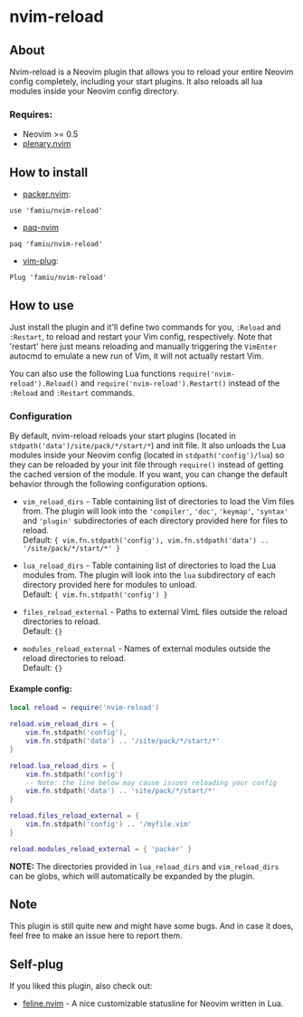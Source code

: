 # nvim-reload
## About
Nvim-reload is a Neovim plugin that allows you to reload your entire Neovim config completely, including your start plugins. It also reloads all lua modules inside your Neovim config directory.

### Requires:
* Neovim >= 0.5
* [plenary.nvim](https://github.com/nvim-lua/plenary.nvim)

## How to install
* [packer.nvim](https://github.com/wbthomason/packer.nvim/):
```
use 'famiu/nvim-reload'
```

* [paq-nvim](https://github.com/savq/paq-nvim/)
```
paq 'famiu/nvim-reload'
```

* [vim-plug](https://github.com/junegunn/vim-plug/):
```
Plug 'famiu/nvim-reload'
```

## How to use
Just install the plugin and it'll define two commands for you, `:Reload` and `:Restart`, to reload and restart your Vim config, respectively. Note that 'restart' here just means reloading and manually triggering the `VimEnter` autocmd to emulate a new run of Vim, it will not actually restart Vim.

You can also use the following Lua functions `require('nvim-reload').Reload()` and `require('nvim-reload').Restart()` instead of the `:Reload` and `:Restart` commands.

### Configuration
By default, nvim-reload reloads your start plugins (located in `stdpath('data')/site/pack/*/start/*`) and init file. It also unloads the Lua modules inside your Neovim config (located in `stdpath('config')/lua`) so they can be reloaded by your init file through `require()` instead of getting the cached version of the module. If you want, you can change the default behavior through the following configuration options.

* `vim_reload_dirs` - Table containing list of directories to load the Vim files from. The plugin will look into the `'compiler'`, `'doc'`, `'keymap'`, `'syntax'` and `'plugin'` subdirectories of each directory provided here for files to reload.<br>Default: `{ vim.fn.stdpath('config'), vim.fn.stdpath('data') .. '/site/pack/*/start/*' }`

* `lua_reload_dirs` - Table containing list of directories to load the Lua modules from. The plugin will look into the `lua` subdirectory of each directory provided here for modules to unload.<br>Default: `{ vim.fn.stdpath('config') }`

* `files_reload_external` - Paths to external VimL files outside the reload directories to reload.<br>Default: `{}`

* `modules_reload_external` - Names of external modules outside the reload directories to reload.<br>Default: `{}`

#### Example config:
```lua
local reload = require('nvim-reload')

reload.vim_reload_dirs = {
    vim.fn.stdpath('config'),
    vim.fn.stdpath('data') .. '/site/pack/*/start/*'
}

reload.lua_reload_dirs = {
    vim.fn.stdpath('config')
    -- Note: the line below may cause issues reloading your config
    vim.fn.stdpath('data') .. 'site/pack/*/start/*'
}

reload.files_reload_external = {
    vim.fn.stdpath('config') .. '/myfile.vim'
}

reload.modules_reload_external = { 'packer' }
```

**NOTE:** The directories provided in `lua_reload_dirs` and `vim_reload_dirs` can be globs, which will automatically be expanded by the plugin.

## Note
This plugin is still quite new and might have some bugs. And in case it does, feel free to make an issue here to report them.

## Self-plug
If you liked this plugin, also check out:
* [feline.nvim](https://github.com/famiu/feline.nvim) - A nice customizable statusline for Neovim written in Lua.
